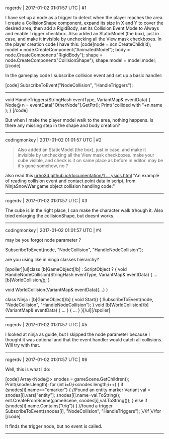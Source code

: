 rogerdv | 2017-01-02 01:01:57 UTC | #1

I have set up a node as a  trigger to detect when the player reaches the area. I create a CollisionShape component, expand its size in X and Y to cover the desired area, then add a RigidBody, set its Collision Event Mode to Always and enable Trigger checkbox. Also added an StaticModel (the box), just in case, and make it invisible by unchecking all the View mask checkboxes. 
In the player creation code I have this:
[code]node = scn.CreateChild(id);
		model = node.CreateComponent("AnimatedModel");
		body = node.CreateComponent("RigidBody");
		shape = node.CreateComponent("CollisionShape");
		shape.model = model.model;[/code]

In the gameplay code I subscribe collision event and set up a basic handler:

[code]
SubscribeToEvent("NodeCollision", "HandleTriggers");
***
void HandleTriggers(StringHash eventType, VariantMap& eventData)
	{
		Node@ n = eventData["OtherNode"].GetPtr();
		Print("collided with "+n.name );
	}
[/code]

But when I make the player model walk to the area, nothing happens. Is there any missing step in the shape and body creation?

-------------------------

codingmonkey | 2017-01-02 01:01:57 UTC | #2

>Also added an StaticModel (the box), just in case, and make it invisible by unchecking all the View mask checkboxes.
make your cube visible, and check is it on same place as before in editor. may be it's gone somehow, no ?

also read this [urho3d.github.io/documentation/1 ... ysics.html](http://urho3d.github.io/documentation/1.32/_physics.html)
"An example of reading collision event and contact point data in script, from NinjaSnowWar game object collision handling code:"

-------------------------

rogerdv | 2017-01-02 01:01:57 UTC | #3

The cube is in the right place, I can make the character walk trhough it. Also tried enlarging the collisionShape, but doesnt works.

-------------------------

codingmonkey | 2017-01-02 01:01:57 UTC | #4

may be you forgot node parameter ?

SubscribeToEvent(node, "NodeCollision", "HandleNodeCollision");

are you using like in ninga classes hierarchy?

[spoiler][ul]class [b]GameObject[/b] : ScriptObject ?
{
void HandleNodeCollision(StringHash eventType, VariantMap& eventData)
{
...[b]WorldCollision[/b](eventData);
}

void WorldCollision(VariantMap& eventData){...}
}

class Ninja : [b]GameObject[/b] 
{
    void Start()
    {
        SubscribeToEvent(node, "NodeCollision", "HandleNodeCollision");
    }
    void [b]WorldCollision[/b](VariantMap& eventData) 
    {
     ...
    }
{
...
}
}[/ul][/spoiler]

-------------------------

rogerdv | 2017-01-02 01:01:57 UTC | #5

I looked at ninja as guide, but I skipped the node parameter because I thought it was optional and that the event handler would catch all collisions. Will try with that.

-------------------------

rogerdv | 2017-01-02 01:01:57 UTC | #6

Well, this is what I do:

[code] Array<Node@> snodes = gameScene.GetChildren();
    Print(snodes.length);
    for (int i=0;i<snodes.length;i++) {
			if (snodes[i].name=="emarker") {
				//Found an entity marker
				Variant val = snodes[i].vars["entity"];
				snodes[i].name=val.ToString();
				ent.CreateFromScene(gameScene, snodes[i],val.ToString());
			} else if (snodes[i].name.Contains("trig")) {
				//found a trigger
				SubscribeToEvent(snodes[i], "NodeCollision", "HandleTriggers");
			}//if
    }//for
[/code]

It finds the trigger node, but no event is called.

-------------------------

